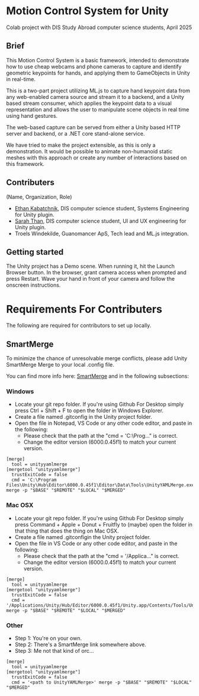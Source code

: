 # Motion Control System for Unity
Colab project with DIS Study Abroad computer science students, April 2025

## Brief
This Motion Control System is a basic framework, intended to demonstrate how to use cheap webcams and phone cameras to capture and identify geometric keypoints for hands, and applying them to GameObjects in Unity in real-time.

This is a two-part project utilizing ML.js to capture hand keypoint data from any web-enabled camera source and stream it to a backend, and a Unity based stream consumer, which applies the keypoint data to a visual representation and allows the user to manipulate scene objects in real time using hand gestures.

The web-based capture can be served from either a Unity based HTTP server and backend, or a .NET core stand-alone service.

We have tried to make the project extensible, as this is only a demonstration. It would be possible to animate non-humanoid static meshes with this approach or create any number of interactions based on this framework.

## Contributers
(Name, Organization, Role)
- [Ethan Kabatchnik](https://github.com/e-kab), DIS computer science student, Systems Engineering for Unity plugin.
- [Sarah Than](https://github.com/sarahthan123), DIS computer science student, UI and UX engineering for Unity plugin.
- Troels Windekilde, Guanomancer ApS, Tech lead and ML.js integration.

## Getting started
The Unity project has a Demo scene. When running it, hit the Launch Browser button.
In the browser, grant camera access when prompted and press Restart.
Wave your hand in front of your camera and follow the onscreen instructions.

# Requirements For Contributers
The following are required for contributors to set up locally.

## SmartMerge
To minimize the chance of unresolvable merge conflicts, please add Unity SmartMerge Merge to your local .config file.

You can find more info here: [SmartMerge](https://docs.unity3d.com/Manual/SmartMerge.html) and in the following subsections:

### Windows
- Locate your git repo folder. If you're using Github For Desktop simply press Ctrl + Shift + F to open the folder in Windows Explorer.
- Create a file named .gitconfig in the Unity project folder.
- Open the file in Notepad, VS Code or any other code editor, and paste in the following:
  - Please check that the path at the "cmd = 'C:\Prog..." is correct.
  - Change the editor version (6000.0.45f1) to match your current version.

```
[merge]
  tool = unityyamlmerge
[mergetool "unityyamlmerge"]
  trustExitCode = false
  cmd = 'C:\Program Files\Unity\Hub\Editor\6000.0.45f1\Editor\Data\Tools\UnityYAMLMerge.exe' merge -p "$BASE" "$REMOTE" "$LOCAL" "$MERGED"
```

### Mac OSX
- Locate your git repo folder. If you're using Github For Desktop simply press Command + Apple + Donut + Fruitfly to (maybe) open the folder in that thing that does the thing on Mac OSX.
- Create a file named .gitconfigin the Unity project folder.
- Open the file in VS Code or any other code editor, and paste in the following:
  - Please check that the path at the "cmd = '/Applica..." is correct.
  - Change the editor version (6000.0.45f1) to match your current version.

```
[merge]
  tool = unityyamlmerge
[mergetool "unityyamlmerge"]
  trustExitCode = false
  cmd = '/Applications/Unity/Hub/Editor/6000.0.45f1/Unity.app/Contents/Tools/UnityYAMLMerge' merge -p "$BASE" "$REMOTE" "$LOCAL" "$MERGED"
```

### Other
- Step 1: You're on your own.
- Step 2: There's a SmartMerge link somewhere above.
- Step 3: Me not that kind of orc...

```
[merge]
  tool = unityyamlmerge
[mergetool "unityyamlmerge"]
  trustExitCode = false
  cmd = '<path to UnityYAMLMerge>' merge -p "$BASE" "$REMOTE" "$LOCAL" "$MERGED"
```
